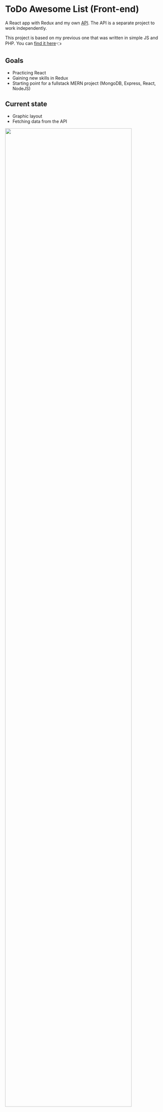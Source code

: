 # ToDo Awesome List (Front-end)
A React app with Redux and my own <a href="https://github.com/ukasz1/ToDo-Awesome-List-API">API</a>. The API is a separate project to work independently.

This project is based on my previous one that was written in simple JS and PHP. You can <a href="https://github.com/ukasz1/PHP_TODO_list">find it here</a>👈

## Goals
- Practicing React
- Gaining new skills in Redux
- Starting point for a fullstack MERN project (MongoDB, Express, React, NodeJS)

## Current state
- Graphic layout
- Fetching data from the API
<img src="https://github.com/ukasz1/essentials/blob/main/todo-awesome-list/todo-view.JPG?raw=true" width="90%" />
